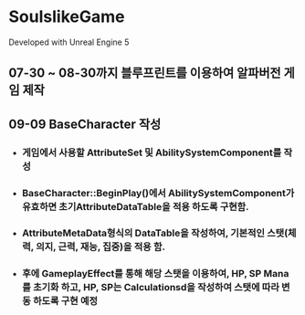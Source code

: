 # SoulslikeGame

Developed with Unreal Engine 5

## 07-30 ~ 08-30까지 블루프린트를 이용하여 알파버전 게임 제작

## 09-09 BaseCharacter 작성
+ ### 게임에서 사용할 AttributeSet 및 AbilitySystemComponent를 작성
+ ### BaseCharacter::BeginPlay()에서 AbilitySystemComponent가 유효하면 초기AttributeDataTable을 적용 하도록 구현함.
+ ### AttributeMetaData형식의 DataTable을 작성하여, 기본적인 스탯(체력, 의지, 근력, 재능, 집중)을 적용 함.
+ ### 후에 GameplayEffect를 통해 해당 스탯을 이용하여, HP, SP Mana를 초기화 하고, HP, SP는 Calculationsd을 작성하여 스탯에 따라 변동 하도록 구현 예정
